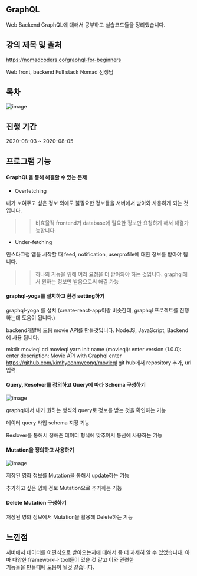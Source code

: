 ## GraphQL

Web Backend GraphQL에 대해서 공부하고 실습코드들을 정리했습니다.

## 강의 제목 및 출처
https://nomadcoders.co/graphql-for-beginners

Web front, backend Full stack Nomad 선생님


## 목차
![image](https://user-images.githubusercontent.com/44837403/114276188-8727c300-9a60-11eb-923a-91b41b87a284.png)


## 진행 기간
2020-08-03 ~ 2020-08-05


## 프로그램 기능

#### GraphQL을 통해 해결할 수 있는 문제

- Overfetching

내가 보여주고 싶은 정보 외에도 불필요한 정보들을 서버에서 받아와 사용하게 되는 것입니다.
>> 비효율적
frontend가 database에 필요한 정보만 요청하게 해서 해결가능합니다.

- Under-fetching

인스타그램 앱을 시작할 때 feed, notification, userprofile에 대한 정보를 받아야 됩니다.
>> 하나의 기능을 위해 여러 요청을 더 받아와야 하는 것입니다.
>> graphql에서 원하는 정보만 받음으로써 해결 가능

#### graphql-yoga를 설치하고 환경 setting하기

graphql-yoga 를 설치
(create-react-app이랑 비슷한데, graphql 프로젝트를 진행하는데 도움이 됩니다.)

backend개발에 도움
movie API를 만들것입니다. NodeJS, JavaScript, Backend에 사용 됩니다.

mkdir movieql
cd movieql
yarn init
name (movieql): enter
version (1.0.0): enter
description: Movie API with Graphql
enter
https://github.com/kimhyeonmyeong/movieql
git hub에서 repository 추가, url 입력

#### Query, Resolver를 정의하고 Query에 따라 Schema 구성하기

![image](https://user-images.githubusercontent.com/44837403/114276682-b3444380-9a62-11eb-978c-49c7deb92310.png)

graphql에서 내가 원하는 형식의 query로 정보를 받는 것을 확인하는 기능

데이터 query 타입 schema 지정 기능 

Reslover를 통해서 정해준 데이터 형식에 맞추어서 통신에 사용하는 기능

#### Mutation을 정의하고 사용하기

![image](https://user-images.githubusercontent.com/44837403/114276664-9f98dd00-9a62-11eb-987b-2ee5d2dd738b.png)

저장된 영화 정보를 Mutation을 통해서 update하는 기능

추가하고 싶은 영화 정보 Mutation으로 추가하는 기능

#### Delete Mutation 구성하기

저장된 영화 정보에서 Mutation을 활용해 Delete하는 기능

## 느낀점

서버에서 데이터를 어떤식으로 받아오는지에 대해서 좀 더 자세히 알 수 있었습니다. 아마 다양한 framework나 tool들이 있을 것 같고 이와 관련한   
기능들을 만들때에 도움이 될것 같습니다.





